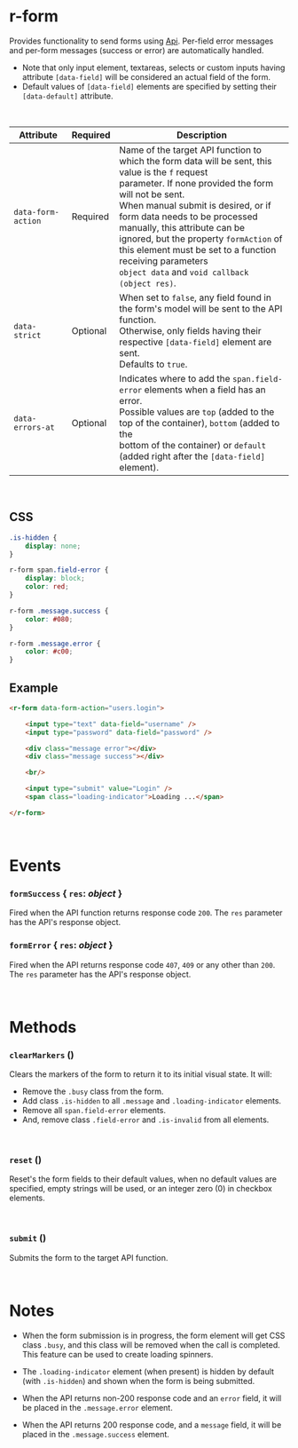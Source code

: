 # r-form

Provides functionality to send forms using [Api](../api.md). Per-field error messages and per-form messages (success or error) are automatically handled.

- Note that only input element, textareas, selects or custom inputs having attribute `[data-field]` will be considered an actual field of the form.
- Default values of `[data-field]` elements are specified by setting their `[data-default]` attribute.

<br/>

|Attribute|Required|Description
|---------|--------|-----------
|`data-form-action`|Required|Name of the target API function to which the form data will be sent, this value is the `f` request<br/>parameter. If none provided the form will not be sent.<br/>When manual submit is desired, or if form data needs to be processed manually, this attribute can be<br/>ignored, but the property `formAction` of this element must be set to a function receiving parameters<br/>`object data` and `void callback (object res)`.
|`data-strict`|Optional|When set to `false`, any field found in the form's model will be sent to the API function.<br/>Otherwise, only fields having their respective `[data-field]` element are sent.<br/>Defaults to `true`.
|`data-errors-at`|Optional|Indicates where to add the `span.field-error` elements when a field has an error.<br/>Possible values are `top` (added to the top of the container), `bottom` (added to the<br/> bottom of the container) or `default` (added right after the `[data-field]` element).

<br/>

## CSS

```css
.is-hidden {
    display: none;
}

r-form span.field-error {
    display: block;
    color: red;
}

r-form .message.success {
    color: #080;
}

r-form .message.error {
    color: #c00;
}
```

## Example

```html
<r-form data-form-action="users.login">

    <input type="text" data-field="username" />
    <input type="password" data-field="password" />

    <div class="message error"></div>
    <div class="message success"></div>

    <br/>

    <input type="submit" value="Login" />
	<span class="loading-indicator">Loading ...</span>

</r-form>
```

<br/>

# Events

### `formSuccess` { `res`: _object_ } 
Fired when the API function returns response code `200`. The `res` parameter has the API's response object.

### `formError` { `res`: _object_ }
Fired when the API returns response code `407`, `409` or any other than `200`. The `res` parameter has the API's response object.

<br/>

# Methods

### `clearMarkers` ()
Clears the markers of the form to return it to its initial visual state. It will:

- Remove the `.busy` class from the form.
- Add class `.is-hidden` to all `.message` and `.loading-indicator` elements.
- Remove all `span.field-error` elements.
- And, remove class `.field-error` and `.is-invalid` from all elements.

<br/>

### `reset` ()
Reset's the form fields to their default values, when no default values are specified, empty strings will be used, or an integer zero (0) in checkbox elements.

<br/>

### `submit` ()
Submits the form to the target API function.

<br/>

# Notes

- When the form submission is in progress, the form element will get CSS class `.busy`, and this class will be removed when the call is completed. This feature can be used to create loading spinners.

- The `.loading-indicator` element (when present) is hidden by default (with `.is-hidden`) and shown when the form is being submitted.

- When the API returns non-200 response code and an `error` field, it will be placed in the `.message.error` element.

- When the API returns 200 response code, and a `message` field, it will be placed in the `.message.success` element.
